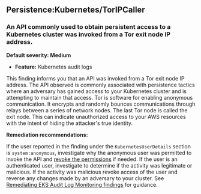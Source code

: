 Persistence:Kubernetes/TorIPCaller
----------------------------------


### An API commonly used to obtain persistent access to a Kubernetes cluster was invoked from a Tor exit node IP address.


**Default severity: Medium**


 * **Feature:** Kubernetes audit logs

This finding informs you that an API was invoked from a Tor exit node IP address. The API observed is commonly associated with persistence tactics where an adversary has gained access to your Kubernetes cluster and is attempting to maintain that access. Tor is software for enabling anonymous communication. It encrypts and randomly bounces communications through relays between a series of network nodes. The last Tor node is called the exit node. This can indicate unauthorized access to your AWS resources with the intent of hiding the attacker's true identity. 


**Remediation recommendations:**


If the user reported in the finding under the `KubernetesUserDetails` section is `system:anonymous`, investigate why the anonymous user was permitted to invoke the API and [revoke the permissions](https://aws.github.io/aws-eks-best-practices/security/docs/iam/#review-and-revoke-unnecessary-anonymous-access) if needed. If the user is an authenticated user, investigate to determine if the activity was legitimate or malicious. If the activity was malicious revoke access of the user and reverse any changes made by an adversary to your cluster. See [Remediating EKS Audit Log Monitoring findings](./guardduty-remediate-kubernetes.html) for guidance.

